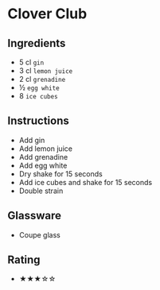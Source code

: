 # Clover Club

## Ingredients
- 5 cl `gin`
- 3 cl `lemon juice`
- 2 cl `grenadine` <!-- - 2 cl `raspberry syrup` -->
- ½ `egg white`
- 8 `ice cubes`

## Instructions
- Add gin
- Add lemon juice
- Add grenadine <!-- - Add raspberry syrup -->
- Add egg white
- Dry shake for 15 seconds
- Add ice cubes and shake for 15 seconds
- Double strain

## Glassware
- Coupe glass

## Rating
- ★★★☆☆